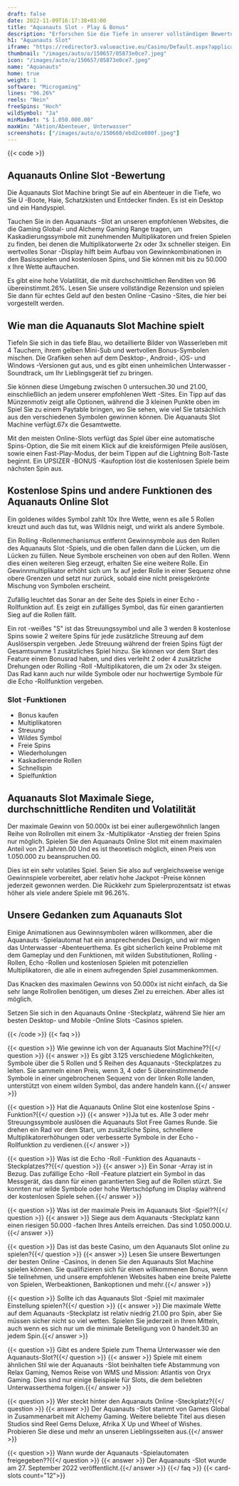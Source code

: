 ```yaml
---
draft: false
date: 2022-11-09T16:17:38+03:00
title: "Aquanauts Slot - Play & Bonus"
description: "Erforschen Sie die Tiefe in unserer vollständigen Bewertung des Aquanauts Online Slot. Wir enthüllen das Gameplay, die Funktionen und sehen, wo es mit dem besten Casino -Bonus spielen kann."
h1: "Aquanauts Slot"
iframe: "https://redirector3.valueactive.eu/Casino/Default.aspx?applicationid=4123&serverid=33253&gameid=aquanautsDesktop&ul=en&bankingURL=https://www.leovegas.com/account/deposit&lobbyURL=https://www.leovegas.com&playmode=demo"
thumbnail: "/images/auto/o/150657/05873e0ce7.jpeg"
icon: "/images/auto/o/150657/05873e0ce7.jpeg"
name: "Aquanauts"
home: true
weight: 1
software: "Microgaming"
lines: "96.26%"
reels: "Nein"
freeSpins: "Hoch"
wildSymbol: "Ja"
minMaxBet: "$ 1.050.000.00"
maxWin: "Aktion/Abenteuer, Unterwasser"
screenshots: ["/images/auto/o/150660/ebd2ce800f.jpeg"]
---
```


{{< code >}}<h2>Aquanauts Online Slot -Bewertung</h2><p>Die Aquanauts Slot Machine bringt Sie auf ein Abenteuer in die Tiefe, wo Sie U -Boote, Haie, Schatzkisten und Entdecker finden. Es ist ein Desktop und ein Handyspiel.</p><p>Tauchen Sie in den Aquanauts -Slot an unseren empfohlenen Websites, die die Gaming Global- und Alchemy Gaming Range tragen, um Kaskadierungssymbole mit zunehmenden Multiplikatoren und freien Spielen zu finden, bei denen die Multiplikatorwerte 2x oder 3x schneller steigen. Ein wertvolles Sonar -Display hilft beim Aufbau von Gewinnkombinationen in den Basisspielen und kostenlosen Spins, und Sie können mit bis zu 50.000 x Ihre Wette auftauchen.</p><p>Es gibt eine hohe Volatilität, die mit durchschnittlichen Renditen von 96 übereinstimmt.26%. Lesen Sie unsere vollständige Rezension und spielen Sie dann für echtes Geld auf den besten Online -Casino -Sites, die hier bei vorgestellt werden.</p><h2>Wie man die Aquanauts Slot Machine spielt</h2><p>Tiefeln Sie sich in das tiefe Blau, wo detaillierte Bilder von Wasserleben mit 4 Tauchern, ihrem gelben Mini-Sub und wertvollen Bonus-Symbolen mischen. Die Grafiken sehen auf dem Desktop-, Android-, iOS- und Windows -Versionen gut aus, und es gibt einen unheimlichen Unterwasser -Soundtrack, um Ihr Lieblingsgerät tief zu bringen.</p><p>Sie können diese Umgebung zwischen 0 untersuchen.30 und 21.00, einschließlich an jedem unserer empfohlenen Wett -Sites. Ein Tipp auf das Münzenmotiv zeigt alle Optionen, während die 3 kleinen Punkte oben im Spiel Sie zu einem Paytable bringen, wo Sie sehen, wie viel Sie tatsächlich aus den verschiedenen Symbolen gewinnen können. Die Aquanauts Slot Machine verfügt.67x die Gesamtwette.</p><p>Mit den meisten Online-Slots verfügt das Spiel über eine automatische Spins-Option, die Sie mit einem Klick auf die kreisförmigen Pfeile auslösen, sowie einen Fast-Play-Modus, der beim Tippen auf die Lightning Bolt-Taste beginnt. Ein UPSIZER -BONUS -Kaufoption löst die kostenlosen Spiele beim nächsten Spin aus.</p><h2>Kostenlose Spins und andere Funktionen des Aquanauts Online Slot</h2><p>Ein goldenes wildes Symbol zahlt 10x Ihre Wette, wenn es alle 5 Rollen kreuzt und auch das tut, was Wildnis neigt, und wirkt als andere Symbole.</p><p>Ein Rolling -Rollenmechanismus entfernt Gewinnsymbole aus den Rollen des Aquanauts Slot -Spiels, und die oben fallen dann die Lücken, um die Lücken zu füllen. Neue Symbole erscheinen von oben auf den Rollen. Wenn dies einen weiteren Sieg erzeugt, erhalten Sie eine weitere Rolle. Ein Gewinnmultiplikator erhöht sich um 1x auf jeder Rolle in einer Sequenz ohne obere Grenzen und setzt nur zurück, sobald eine nicht preisgekrönte Mischung von Symbolen erscheint.</p><p>Zufällig leuchtet das Sonar an der Seite des Spiels in einer Echo -Rollfunktion auf. Es zeigt ein zufälliges Symbol, das für einen garantierten Sieg auf die Rollen fällt.</p><p>Ein rot -weißes "S" ist das Streuungssymbol und alle 3 werden 8 kostenlose Spins sowie 2 weitere Spins für jede zusätzliche Streuung auf dem Auslöserspin vergeben. Jede Streuung während der freien Spins fügt der Gesamtsumme 1 zusätzliches Spiel hinzu. Sie können vor dem Start des Feature einen Bonusrad haben, und dies verleiht 2 oder 4 zusätzliche Drehungen oder Rolling -Roll -Multiplikatoren, die um 2x oder 3x steigen. Das Rad kann auch nur wilde Symbole oder nur hochwertige Symbole für die Echo -Rollfunktion vergeben.</p><h3>
Slot -Funktionen</h3><ul>
<li></span>
Bonus kaufen</li>
<li></span>
Multiplikatoren</li>
<li></span>
Streuung</li>
<li></span>
Wildes Symbol</li>
<li></span>
Freie Spins</li>
<li></span>
Wiederholungen</li>
<li></span>
Kaskadierende Rollen</li>
<li></span>
Schnellspin</li>
<li></span>
Spielfunktion</li></ul><h2>Aquanauts Slot Maximale Siege, durchschnittliche Renditen und Volatilität</h2><p>Der maximale Gewinn von 50.000x ist bei einer außergewöhnlich langen Reihe von Rollrollen mit einem 3x -Multiplikator -Anstieg der freien Spins nur möglich. Spielen Sie den Aquanauts Online Slot mit einem maximalen Anteil von 21 Jahren.00 Und es ist theoretisch möglich, einen Preis von 1.050.000 zu beanspruchen.00.</p><p>Dies ist ein sehr volatiles Spiel. Seien Sie also auf vergleichsweise wenige Gewinnspiele vorbereitet, aber relativ hohe Jackpot -Preise können jederzeit gewonnen werden. Die Rückkehr zum Spielerprozentsatz ist etwas höher als viele andere Spiele mit 96.26%.</p><h2>Unsere Gedanken zum Aquanauts Slot</h2><p>Einige Animationen aus Gewinnsymbolen wären willkommen, aber die Aquanauts -Spielautomat hat ein ansprechendes Design, und wir mögen das Unterwasser -Abenteuerthema. Es gibt sicherlich keine Probleme mit dem Gameplay und den Funktionen, mit wilden Substitutionen, Rolling -Rollen, Echo -Rollen und kostenlosen Spielen mit potenziellen Multiplikatoren, die alle in einem aufregenden Spiel zusammenkommen.</p><p>Das Knacken des maximalen Gewinns von 50.000x ist nicht einfach, da Sie sehr lange Rollrollen benötigen, um dieses Ziel zu erreichen. Aber alles ist möglich.</p><p>Setzen Sie sich in den Aquanauts Online -Steckplatz, während Sie hier am besten Desktop- und Mobile -Online Slots -Casinos spielen.</p>
{{< /code >}}
{{< faq >}}

{{< question >}} Wie gewinne ich von der Aquanauts Slot Machine??{{</ question >}}
{{< answer >}} Es gibt 3.125 verschiedene Möglichkeiten, Symbole über die 5 Rollen und 5 Reihen des Aquanauts -Steckplatzes zu leiten. Sie sammeln einen Preis, wenn 3, 4 oder 5 übereinstimmende Symbole in einer ungebrochenen Sequenz von der linken Rolle landen, unterstützt von einem wilden Symbol, das andere handeln kann.{{</ answer >}}

{{< question >}} Hat die Aquanauts Online Slot eine kostenlose Spins -Funktion?{{</ question >}}
{{< answer >}}Ja tut es. Alle 3 oder mehr Streuungssymbole auslösen die Aquanauts Slot Free Games Runde. Sie drehen ein Rad vor dem Start, um zusätzliche Spins, schnellere Multiplikatorerhöhungen oder verbesserte Symbole in der Echo -Rollfunktion zu verdienen.{{</ answer >}}

{{< question >}} Was ist die Echo -Roll -Funktion des Aquanauts -Steckplatzes??{{</ question >}}
{{< answer >}} Ein Sonar -Array ist in Bezug. Das zufällige Echo -Roll -Feature platziert ein Symbol in das Messgerät, das dann für einen garantierten Sieg auf die Rollen stürzt. Sie konnten nur wilde Symbole oder hohe Wertschöpfung im Display während der kostenlosen Spiele sehen.{{</ answer >}}

{{< question >}} Was ist der maximale Preis im Aquanauts Slot -Spiel??{{</ question >}}
{{< answer >}} Siege aus dem Aquanauts -Steckplatz kann einen riesigen 50.000 -fachen Ihres Anteils erreichen. Das sind 1.050.000.U.{{</ answer >}}

{{< question >}} Das ist das beste Casino, um den Aquanauts Slot online zu spielen?{{</ question >}}
{{< answer >}} Lesen Sie unsere Bewertungen der besten Online -Casinos, in denen Sie den Aquanauts Slot Machine spielen können. Sie qualifizieren sich für einen willkommenen Bonus, wenn Sie teilnehmen, und unsere empfohlenen Websites haben eine breite Palette von Spielen, Werbeaktionen, Bankoptionen und mehr.{{</ answer >}}

{{< question >}} Sollte ich das Aquanauts Slot -Spiel mit maximaler Einstellung spielen?{{</ question >}}
{{< answer >}} Die maximale Wette auf dem Aquanauts -Steckplatz ist relativ niedrig 21.00 pro Spin, aber Sie müssen sicher nicht so viel wetten. Spielen Sie jederzeit in Ihren Mitteln, auch wenn es sich nur um die minimale Beteiligung von 0 handelt.30 an jedem Spin.{{</ answer >}}

{{< question >}} Gibt es andere Spiele zum Thema Unterwasser wie den Aquanauts-Slot?{{</ question >}}
{{< answer >}} Spiele mit einem ähnlichen Stil wie der Aquanauts -Slot beinhalten tiefe Abstammung von Relax Gaming, Nemos Reise von WMS und Mission: Atlantis von Oryx Gaming. Dies sind nur einige Beispiele für Slots, die dem beliebten Unterwasserthema folgen.{{</ answer >}}

{{< question >}} Wer steckt hinter den Aquanauts Online -Steckplatz?{{</ question >}}
{{< answer >}} Der Aquanauts -Slot stammt von Games Global in Zusammenarbeit mit Alchemy Gaming. Weitere beliebte Titel aus diesen Studios sind Reel Gems Deluxe, Afrika X Up und Wheel of Wishes. Probieren Sie diese und mehr an unseren Lieblingsseiten aus.{{</ answer >}}

{{< question >}} Wann wurde der Aquanauts -Spielautomaten freigegeben??{{</ question >}}
{{< answer >}} Der Aquanauts -Slot wurde am 27. September 2022 veröffentlicht.{{</ answer >}}
{{</ faq >}}
{{< card-slots count="12">}}